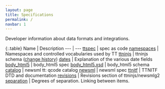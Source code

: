 ```yaml
---
layout: page
title: Specifications
permalink: /
navbar: 1
---
```


Developer information about data formats and integrations.

{:.table}
Name                 | Description
---                  | ---
[ttspec][1]          | spec as code
[namespaces][2]      | Namespaces and controlled vocabularies used by TT
[ttninjs][3]         | ttninjs schema ([change history][4])
[dates][5]           | Explanation of the various date fields
[body\_html5][6]     | body\_html5 spec
[body\_html5.xsd][7] | body\_html5 schema
[catalog][8]         | newsml tt: qcode catalog
[newsml][9]          | newsml spec
[ttnitf][10]         | TTNITF DTD and documentation
[revisions][12]      | Revisions section of ttninjs/newsmlg2
[separation][13]     | Degrees of separation. Linking between items.

[1]:  https://github.com/ttab/ttspec
[2]:  https://tt.se/spec
[3]:  https://tt.se/spec/ttninjs/ttninjs-schema_1.0.json
[4]:  https://github.com/ttab/ttspec#ttninjs-change-history
[5]:  dates.html
[6]:  body_html5.html
[7]:  https://raw.githubusercontent.com/ttab/ttspec/master/body_html5.xsd
[8]:  https://tt.se/spec/catalog/catalog.tt-g2.1_0.xml
[9]:  newsml.html
[10]: ttnitf.html
[11]: openidflow.html
[12]: revisions.html
[13]: separation.html
